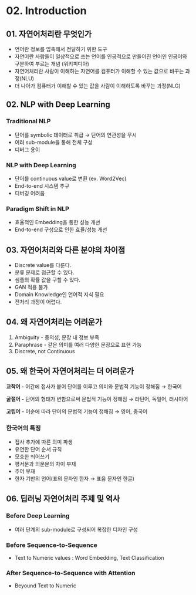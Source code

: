 # 02. Introduction

## 01. 자연어처리란 무엇인가

- 언어란 정보를 압축해서 전달하기 위한 도구
- 자연어란 사람들이 일상적으로 쓰는 언어를 인공적으로 만들어진 언어인 인공어와 구분하여 부르는 개념 (위키피디아)
- 자연어처리란 사람이 이해하는 자연어를 컴퓨터가 이해할 수 있는 값으로 바꾸는 과정(NLU)
- 더 나아가 컴퓨터가 이해할 수 있는 값을 사람이 이해하도록 바꾸는 과정(NLG)



## 02. NLP with Deep Learning

### Traditional NLP

- 단어를 symbolic 데이터로 취급 → 단어의 연관성을 무시
- 여러 sub-module을 통해 전체 구성
- 디버그 용이



### NLP with Deep Learning

- 단어를 continuous value로 변환 (ex. Word2Vec)
- End-to-end 시스템 추구
- 디버깅 어려움



### Paradigm Shift in NLP

- 효율적인 Embedding을 통한 성능 개선
- End-to-end 구성으로 인한 효율/성능 개선



## 03. 자연어처리와 다른 분야의 차이점

- Discrete value를 다룬다.
- 분류 문제로 접근할 수 있다.
- 샘플의 확률 값을 구할 수 있다.
- GAN 적용 불가
- Domain Knowledge인 언어적 지식 필요
- 전처리 과정이 어렵다.



## 04. 왜 자연어처리는 어려운가

1. Ambiguity - 중의성, 문장 내 정보 부족
2. Paraphrase -  같은 의미를 여러 다양한 문장으로 표현 가능
3. Discrete, not Continuous



## 05. 왜 한국어 자연어처리는 더 어려운가

**교착어 -** 어간에 접사가 붙어 단어를 이루고 의미와 문법적 기능이 정해짐 → 한국어

**굴절어 -** 단어의 형태가 변함으로써 문법적 기능이 정해짐 → 라틴어, 독일어, 러시아어

**고립어** - 어순에 따라 단어의 문법적 기능이 정해짐 → 영어, 중국어



### 한국어의 특징

- 접사 추가에 따른 의미 파생
- 유연한 단어 순서 규칙
- 모호한 띄어쓰기
- 평서문과 의문문의 차이 부재
- 주어 부재
- 한자 기반의 언어(표의 문자인 한자 → 표음 문자인 한글)



## 06. 딥러닝 자연어처리 주제 및 역사

### Before Deep Learning

- 여러 단계의 sub-module로 구성되어 복잡한 디자인 구성

### Before Sequence-to-Sequence

- Text to Numeric values : Word Embedding, Text Classification

### After Sequence-to-Sequence with Attention

- Beyound Text to Numeric